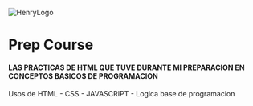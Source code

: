 ![HenryLogo](https://d31uz8lwfmyn8g.cloudfront.net/Assets/logo-henry-white-lg.png)

# Prep Course

#### LAS PRACTICAS DE HTML QUE TUVE DURANTE MI PREPARACION EN CONCEPTOS BASICOS DE PROGRAMACION
Usos de HTML - CSS - JAVASCRIPT - Logica base de programacion
